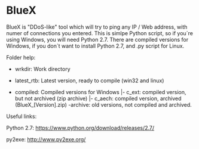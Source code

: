 # BlueX

BlueX is "DDoS-like" tool which will try to ping any IP / Web address, with numer of connections you entered.
This is simlpe Python script, so if you´re using Windows, you will need Python 2.7.
There are compiled versions for Windows, if you don´t want to install Python 2.7, and .py script for Linux.

Folder help:
- wrkdir: Work directory

- latest_rtb: Latest version, ready to compile (win32 and linux)

- compiled: Compiled versions for Windows
 |- c_ext: compiled version, but not archived (zip archive)
 |- c_aech: compiled version, archived (BlueX_[Version].zip)
-archive: old versions, not compiled and archived.

Useful links:

Python 2.7: https://www.python.org/download/releases/2.7/

py2exe: http://www.py2exe.org/
